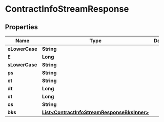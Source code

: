 

# ContractInfoStreamResponse


## Properties

| Name | Type | Description | Notes |
|------------ | ------------- | ------------- | -------------|
|**eLowerCase** | **String** |  |  [optional] |
|**E** | **Long** |  |  [optional] |
|**sLowerCase** | **String** |  |  [optional] |
|**ps** | **String** |  |  [optional] |
|**ct** | **String** |  |  [optional] |
|**dt** | **Long** |  |  [optional] |
|**ot** | **Long** |  |  [optional] |
|**cs** | **String** |  |  [optional] |
|**bks** | [**List&lt;ContractInfoStreamResponseBksInner&gt;**](ContractInfoStreamResponseBksInner.md) |  |  [optional] |




